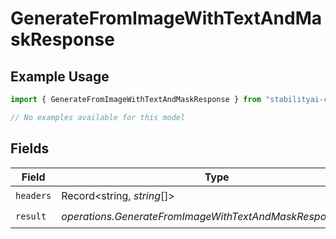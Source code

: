 # GenerateFromImageWithTextAndMaskResponse

## Example Usage

```typescript
import { GenerateFromImageWithTextAndMaskResponse } from "stabilityai-client-typescript/models/operations";

// No examples available for this model
```

## Fields

| Field                                                       | Type                                                        | Required                                                    | Description                                                 |
| ----------------------------------------------------------- | ----------------------------------------------------------- | ----------------------------------------------------------- | ----------------------------------------------------------- |
| `headers`                                                   | Record<string, *string*[]>                                  | :heavy_check_mark:                                          | N/A                                                         |
| `result`                                                    | *operations.GenerateFromImageWithTextAndMaskResponseResult* | :heavy_check_mark:                                          | N/A                                                         |
